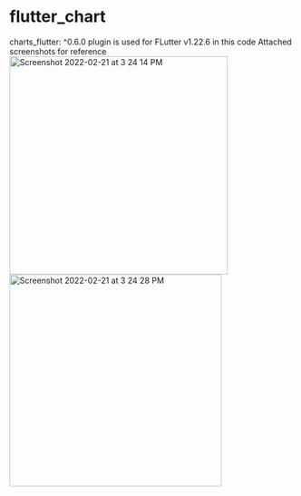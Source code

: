 # flutter_chart
  charts_flutter: ^0.6.0 plugin is used for FLutter v1.22.6 in this code
 Attached screenshots for reference
<img width="385" alt="Screenshot 2022-02-21 at 3 24 14 PM" src="https://user-images.githubusercontent.com/6582258/154931393-9951f0b3-df76-45da-aced-e46a06926755.png">
<img width="374" alt="Screenshot 2022-02-21 at 3 24 28 PM" src="https://user-images.githubusercontent.com/6582258/154931421-40889498-fe92-4002-a740-d3cfc2a58508.png">
